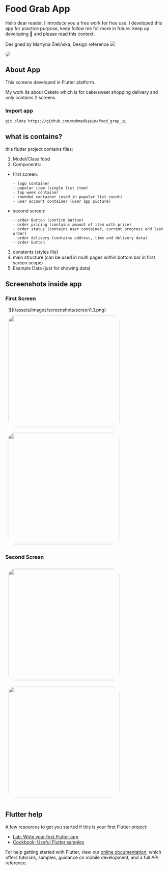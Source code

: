 # Food Grab App
Hello dear reader, I introduce you a free work for free use. I developed this app for practice purpose, keep follow me for more in future. keep up developing 🥰 and please read this context.  

Designed by Martyna Zielińska, Design reference [<img src="https://img.shields.io/badge/dribbble-Here-red"/>](https://dribbble.com/shots/9555382-Food-Delivery)

<img src="/assets/images/design_reference.jpg" style="border-radius: 20px"/>

## About App

This screens developed in Flutter platform.

My work its about Caketo which is for cake/sweet shopping delivery and only contains 2 screens.

### Import app

```
git clone https://github.com/mohmedkasim/food_grap_ui
 ```

## what is contains?

this flutter project contains files:
1. Model/Class food
2. Components:
  - first screen:
    ```
    - logo Container
    - popular item (single list item)
    - top week container
    - rounded container (used in popular list count)
    - user account container (user app picture)
    ```
  - second screen:
    ```
    - order Button (confirm button)
    - order pricing (contains amount of item with price)
    - order status (contains user container, current progress and last order)
    - order delivery (contains address, time and delivery data)
    - order button
    ```
3. constents (styles file)
4. main structure (can be used in multi pages within bottom bar in first screen scope)
5. Example Data (just for showing data)

## Screenshots inside app

### First Screen


<span style="padding:10px; border-radius:30px">
  ![](/assets/images/screenshots/screen1_1.png)
</span>
<img src="/assets/images/screenshots/screen1_1.png" width="350" style="padding:10px; border-radius:30px"/>

<img src="/assets/images/screenshots/screen1_2.png" width="350" style="padding:8px; border-radius:30px"/>

### Second Screen

<img src="/assets/images/screenshots/screen2_1.png" width="350" style="padding:10px; border-radius:30px"/>

<img src="/assets/images/screenshots/screen2_2.png" width="350" style="padding:10px; border-radius:30px"/>


## Flutter help

A few resources to get you started if this is your first Flutter project:

- [Lab: Write your first Flutter app](https://flutter.dev/docs/get-started/codelab)
- [Cookbook: Useful Flutter samples](https://flutter.dev/docs/cookbook)

For help getting started with Flutter, view our
[online documentation](https://flutter.dev/docs), which offers tutorials,
samples, guidance on mobile development, and a full API reference.
